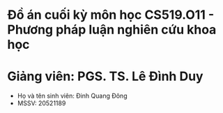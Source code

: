 # Đồ án cuối kỳ môn học CS519.O11 - Phương pháp luận nghiên cứu khoa học
# Giảng viên: PGS. TS. Lê Đình Duy
- Họ và tên sinh viên: Đinh Quang Đông
- MSSV: 20521189
